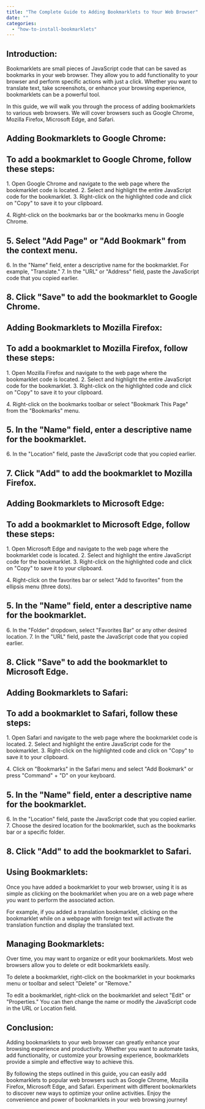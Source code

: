 ```yaml
---
title: "The Complete Guide to Adding Bookmarklets to Your Web Browser"
date: ""
categories: 
  - "how-to-install-bookmarklets"
---
```


## Introduction:

Bookmarklets are small pieces of JavaScript code that can be saved as bookmarks in your web browser. They allow you to add functionality to your browser and perform specific actions with just a click. Whether you want to translate text, take screenshots, or enhance your browsing experience, bookmarklets can be a powerful tool.

In this guide, we will walk you through the process of adding bookmarklets to various web browsers. We will cover browsers such as Google Chrome, Mozilla Firefox, Microsoft Edge, and Safari.

## Adding Bookmarklets to Google Chrome:

## To add a bookmarklet to Google Chrome, follow these steps:

1\. Open Google Chrome and navigate to the web page where the bookmarklet code is located. 2. Select and highlight the entire JavaScript code for the bookmarklet. 3. Right-click on the highlighted code and click on "Copy" to save it to your clipboard.

4\. Right-click on the bookmarks bar or the bookmarks menu in Google Chrome.

## 5\. Select "Add Page" or "Add Bookmark" from the context menu.

6\. In the "Name" field, enter a descriptive name for the bookmarklet. For example, "Translate." 7. In the "URL" or "Address" field, paste the JavaScript code that you copied earlier.

## 8\. Click "Save" to add the bookmarklet to Google Chrome.

## Adding Bookmarklets to Mozilla Firefox:

## To add a bookmarklet to Mozilla Firefox, follow these steps:

1\. Open Mozilla Firefox and navigate to the web page where the bookmarklet code is located. 2. Select and highlight the entire JavaScript code for the bookmarklet. 3. Right-click on the highlighted code and click on "Copy" to save it to your clipboard.

4\. Right-click on the bookmarks toolbar or select "Bookmark This Page" from the "Bookmarks" menu.

## 5\. In the "Name" field, enter a descriptive name for the bookmarklet.

6\. In the "Location" field, paste the JavaScript code that you copied earlier.

## 7\. Click "Add" to add the bookmarklet to Mozilla Firefox.

## Adding Bookmarklets to Microsoft Edge:

## To add a bookmarklet to Microsoft Edge, follow these steps:

1\. Open Microsoft Edge and navigate to the web page where the bookmarklet code is located. 2. Select and highlight the entire JavaScript code for the bookmarklet. 3. Right-click on the highlighted code and click on "Copy" to save it to your clipboard.

4\. Right-click on the favorites bar or select "Add to favorites" from the ellipsis menu (three dots).

## 5\. In the "Name" field, enter a descriptive name for the bookmarklet.

6\. In the "Folder" dropdown, select "Favorites Bar" or any other desired location. 7. In the "URL" field, paste the JavaScript code that you copied earlier.

## 8\. Click "Save" to add the bookmarklet to Microsoft Edge.

## Adding Bookmarklets to Safari:

## To add a bookmarklet to Safari, follow these steps:

1\. Open Safari and navigate to the web page where the bookmarklet code is located. 2. Select and highlight the entire JavaScript code for the bookmarklet. 3. Right-click on the highlighted code and click on "Copy" to save it to your clipboard.

4\. Click on "Bookmarks" in the Safari menu and select "Add Bookmark" or press "Command" + "D" on your keyboard.

## 5\. In the "Name" field, enter a descriptive name for the bookmarklet.

6\. In the "Location" field, paste the JavaScript code that you copied earlier. 7. Choose the desired location for the bookmarklet, such as the bookmarks bar or a specific folder.

## 8\. Click "Add" to add the bookmarklet to Safari.

## Using Bookmarklets:

Once you have added a bookmarklet to your web browser, using it is as simple as clicking on the bookmarklet when you are on a web page where you want to perform the associated action.

For example, if you added a translation bookmarklet, clicking on the bookmarklet while on a webpage with foreign text will activate the translation function and display the translated text.

## Managing Bookmarklets:

Over time, you may want to organize or edit your bookmarklets. Most web browsers allow you to delete or edit bookmarklets easily.

To delete a bookmarklet, right-click on the bookmarklet in your bookmarks menu or toolbar and select "Delete" or "Remove."

To edit a bookmarklet, right-click on the bookmarklet and select "Edit" or "Properties." You can then change the name or modify the JavaScript code in the URL or Location field.

## Conclusion:

Adding bookmarklets to your web browser can greatly enhance your browsing experience and productivity. Whether you want to automate tasks, add functionality, or customize your browsing experience, bookmarklets provide a simple and effective way to achieve this.

By following the steps outlined in this guide, you can easily add bookmarklets to popular web browsers such as Google Chrome, Mozilla Firefox, Microsoft Edge, and Safari. Experiment with different bookmarklets to discover new ways to optimize your online activities. Enjoy the convenience and power of bookmarklets in your web browsing journey!
